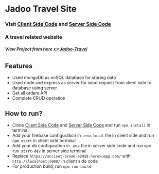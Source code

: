 # Jadoo Travel Site

### Visit [Client Side Code](https://github.com/jbmakib/jadoo-travel-client) and [Server Side Code](https://github.com/jbmakib/jadoo-travel-server)

### A travel related website

##### View Project from here 👉 [Jadoo-Travel](https://jadoo-mern.web.app/)

## Features

-   Used mongoDb as noSQL database for storing data
-   Used node and express as server for send request from client side to database using server
-   Get all orders API
-   Complete CRUD operation

## How to run?

-   Clone [Client Side Code](https://github.com/jbmakib/jadoo-travel-client) and [Server Side Code](https://github.com/jbmakib/jadoo-travel-server) and run `npm install` in terminal
-   Add your firebase configuration in `.env.local` file in client side and run `npm start` in client side terminal
-   Add your db configuration in `.env` file in server side code and run `npm run start-dev` in server side terminal
-   Replace `https://ancient-brook-62418.herokuapp.com/` with `http://localhost:5000/` in client side code
-   For production build, run `npm run build`
